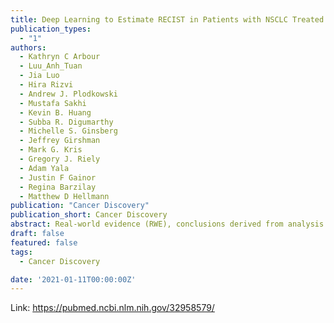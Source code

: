 ```yaml
---
title: Deep Learning to Estimate RECIST in Patients with NSCLC Treated with PD-1 Blockade
publication_types:
  - "1"
authors:
  - Kathryn C Arbour
  - Luu_Anh_Tuan
  - Jia Luo
  - Hira Rizvi
  - Andrew J. Plodkowski
  - Mustafa Sakhi
  - Kevin B. Huang
  - Subba R. Digumarthy
  - Michelle S. Ginsberg
  - Jeffrey Girshman
  - Mark G. Kris
  - Gregory J. Riely
  - Adam Yala
  - Justin F Gainor
  - Regina Barzilay
  - Matthew D Hellmann
publication: "Cancer Discovery"
publication_short: Cancer Discovery
abstract: Real-world evidence (RWE), conclusions derived from analysis of patients not treated in clinical trials, is increasingly recognized as an opportunity for discovery, to reduce disparities, and to contribute to regulatory approval. Maximal value of RWE may be facilitated through machine-learning techniques to integrate and interrogate large and otherwise underutilized datasets. In cancer research, an ongoing challenge for RWE is the lack of reliable, reproducible, scalable assessment of treatment-specific outcomes. We hypothesized a deep-learning model could be trained to use radiology text reports to estimate gold-standard RECIST-defined outcomes. Using text reports from patients with non-small cell lung cancer treated with PD-1 blockade in a training cohort and two test cohorts, we developed a deep-learning model to accurately estimate best overall response and progression-free survival. Our model may be a tool to determine outcomes at scale, enabling analyses of large clinical databases. SIGNIFICANCE:We developed and validated a deep-learning model trained on radiology text reports to estimate gold-standard objective response categories used in clinical trial assessments. This tool may facilitate analysis of large real-world oncology datasets using objective outcome metrics determined more reliably and at greater scale than currently possible.
draft: false
featured: false
tags:
  - Cancer Discovery

date: '2021-01-11T00:00:00Z'
---
```

Link: https://pubmed.ncbi.nlm.nih.gov/32958579/
